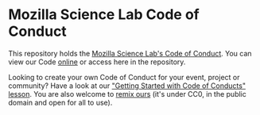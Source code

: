 # Mozilla Science Lab Code of Conduct
This repository holds the [Mozilla Science Lab's Code of Conduct](https://github.com/mozillascience/code_of_conduct/blob/master/code.md). 
You can view our Code [online](https://mozillascience.org/code-of-conduct) or access here in the repository.

Looking to create your own Code of Conduct for your event, project or community? Have a look at our ["Getting Started with Code of Conducts" lesson](http://mozillascience.github.io/working-open-workshop/code_of_conduct/). You are also welcome to [remix ours](https://github.com/mozillascience/code_of_conduct/blob/master/code.md) (it's under CC0, in the public domain and open for all to use). 
